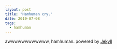 ```yaml
---
layout: post
title: "Hamhuman cry."
date: 2019-07-08
tags:
  - hamhuman
---
```

awwwwwwwwwwww, hamhuman.
powered by [Jekyll](http://jekyllrb.com)
